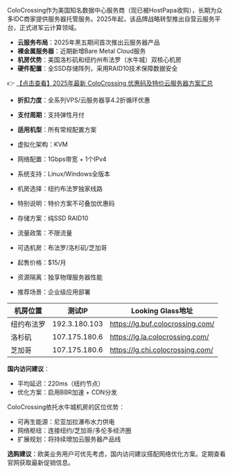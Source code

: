 
ColoCrossing作为美国知名数据中心服务商（现已被HostPapa收购），长期为众多IDC商家提供服务器托管服务。2025年起，该品牌战略转型推出自营云服务平台，正式进军云计算领域。

- **云服务布局**：2025年黑五期间首次推出云服务器产品
- **裸金属服务器**：近期新增Bare Metal Cloud服务
- **机房优势**：美国洛杉矶和纽约州布法罗（水牛城）双核心机房
- **硬件配置**：全SSD存储阵列，采用RAID10技术保障数据安全

👉 [【点击查看】2025年最新 ColoCrossing 优惠码及特价云服务器方案汇总](https://bit.ly/ColoCrossing)

- **折扣力度**：全系列VPS/云服务器享4.2折循环优惠
- **支付周期**：支持弹性月付
- **适用机型**：所有常规配置方案

- 虚拟化架构：KVM
- 网络配置：1Gbps带宽 + 1个IPv4
- 系统支持：Linux/Windows全版本

- 机房选择：纽约布法罗独家线路
- 特别说明：特价方案不可叠加优惠码

- 存储方案：纯SSD RAID10
- 流量政策：不限流量
- 可选机房：布法罗/洛杉矶/芝加哥

- 起售价格：$15/月
- 资源隔离：独享物理服务器性能
- 推荐场景：企业级应用部署

| 机房位置   | 测试IP         | Looking Glass地址                 |
|------------|----------------|-----------------------------------|
| 纽约布法罗 | 192.3.180.103  | https://lg.buf.colocrossing.com/ |
| 洛杉矶     | 107.175.180.6  | https://lg.la.colocrossing.com/   |
| 芝加哥     | 107.175.180.6  | https://lg.chi.colocrossing.com/  |

**国内访问建议**：
- 平均延迟：220ms（纽约节点）
- 优化方案：启用BBR加速 + CDN分发

ColoCrossing依托水牛城机房的区位优势：
- 可再生能源：尼亚加拉瀑布水力供电
- 网络枢纽：连接纽约/芝加哥/多伦多经济圈
- 扩展规划：将持续增加云服务器产品线

**选购建议**：欧美业务用户可优先考虑，国内访问建议搭配网络优化方案。定期查看官网获取最新促销信息。
